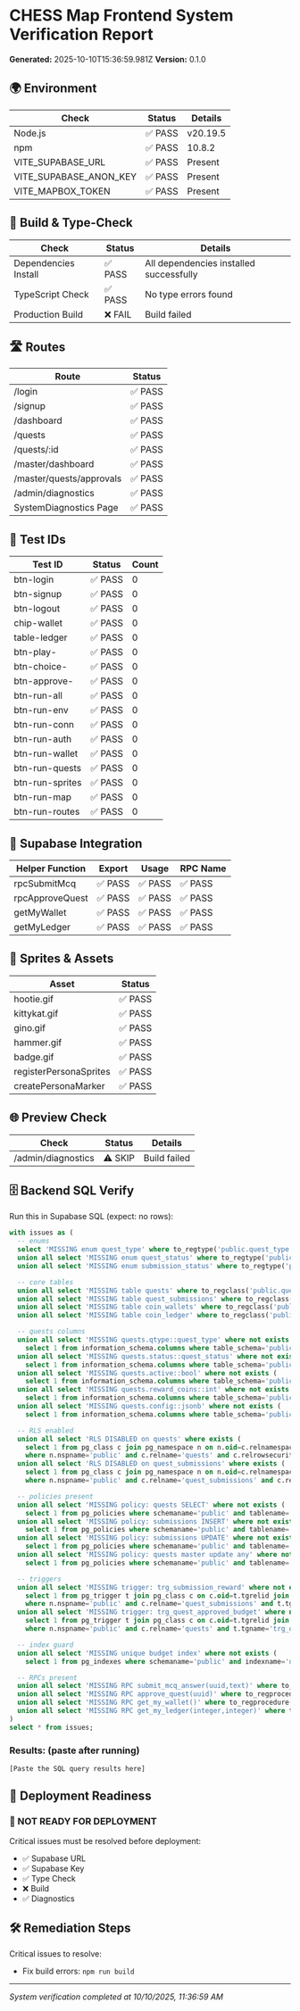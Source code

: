 # CHESS Map Frontend System Verification Report

**Generated:** 2025-10-10T15:36:59.981Z
**Version:** 0.1.0

## 🌍 Environment

| Check | Status | Details |
|-------|--------|---------|
| Node.js | ✅ PASS | v20.19.5 |
| npm | ✅ PASS | 10.8.2 |
| VITE_SUPABASE_URL | ✅ PASS | Present |
| VITE_SUPABASE_ANON_KEY | ✅ PASS | Present |
| VITE_MAPBOX_TOKEN | ✅ PASS | Present |

## 🔨 Build & Type-Check

| Check | Status | Details |
|-------|--------|---------|
| Dependencies Install | ✅ PASS | All dependencies installed successfully |
| TypeScript Check | ✅ PASS | No type errors found |
| Production Build | ❌ FAIL | Build failed |

## 🛣️ Routes

| Route | Status |
|-------|--------|
| /login | ✅ PASS |
| /signup | ✅ PASS |
| /dashboard | ✅ PASS |
| /quests | ✅ PASS |
| /quests/:id | ✅ PASS |
| /master/dashboard | ✅ PASS |
| /master/quests/approvals | ✅ PASS |
| /admin/diagnostics | ✅ PASS |
| SystemDiagnostics Page | ✅ PASS |

## 🎯 Test IDs

| Test ID | Status | Count |
|---------|--------|-------|
| btn-login | ✅ PASS | 0 |
| btn-signup | ✅ PASS | 0 |
| btn-logout | ✅ PASS | 0 |
| chip-wallet | ✅ PASS | 0 |
| table-ledger | ✅ PASS | 0 |
| btn-play- | ✅ PASS | 0 |
| btn-choice- | ✅ PASS | 0 |
| btn-approve- | ✅ PASS | 0 |
| btn-run-all | ✅ PASS | 0 |
| btn-run-env | ✅ PASS | 0 |
| btn-run-conn | ✅ PASS | 0 |
| btn-run-auth | ✅ PASS | 0 |
| btn-run-wallet | ✅ PASS | 0 |
| btn-run-quests | ✅ PASS | 0 |
| btn-run-sprites | ✅ PASS | 0 |
| btn-run-map | ✅ PASS | 0 |
| btn-run-routes | ✅ PASS | 0 |

## 🔗 Supabase Integration

| Helper Function | Export | Usage | RPC Name |
|----------------|---------|-------|----------|
| rpcSubmitMcq | ✅ PASS | ✅ PASS | ✅ PASS |
| rpcApproveQuest | ✅ PASS | ✅ PASS | ✅ PASS |
| getMyWallet | ✅ PASS | ✅ PASS | ✅ PASS |
| getMyLedger | ✅ PASS | ✅ PASS | ✅ PASS |

## 🎨 Sprites & Assets

| Asset | Status |
|-------|--------|
| hootie.gif | ✅ PASS |
| kittykat.gif | ✅ PASS |
| gino.gif | ✅ PASS |
| hammer.gif | ✅ PASS |
| badge.gif | ✅ PASS |
| registerPersonaSprites | ✅ PASS |
| createPersonaMarker | ✅ PASS |

## 🌐 Preview Check

| Check | Status | Details |
|-------|--------|---------|
| /admin/diagnostics | ⚠️ SKIP | Build failed |

## 🗄️ Backend SQL Verify

Run this in Supabase SQL (expect: no rows):

```sql
with issues as (
  -- enums
  select 'MISSING enum quest_type' where to_regtype('public.quest_type') is null
  union all select 'MISSING enum quest_status' where to_regtype('public.quest_status') is null
  union all select 'MISSING enum submission_status' where to_regtype('public.submission_status') is null

  -- core tables
  union all select 'MISSING table quests' where to_regclass('public.quests') is null
  union all select 'MISSING table quest_submissions' where to_regclass('public.quest_submissions') is null
  union all select 'MISSING table coin_wallets' where to_regclass('public.coin_wallets') is null
  union all select 'MISSING table coin_ledger' where to_regclass('public.coin_ledger') is null

  -- quests columns
  union all select 'MISSING quests.qtype::quest_type' where not exists (
    select 1 from information_schema.columns where table_schema='public' and table_name='quests' and column_name='qtype' and udt_name='quest_type')
  union all select 'MISSING quests.status::quest_status' where not exists (
    select 1 from information_schema.columns where table_schema='public' and table_name='quests' and column_name='status' and udt_name='quest_status')
  union all select 'MISSING quests.active::bool' where not exists (
    select 1 from information_schema.columns where table_schema='public' and table_name='quests' and column_name='active' and udt_name='bool')
  union all select 'MISSING quests.reward_coins::int' where not exists (
    select 1 from information_schema.columns where table_schema='public' and table_name='quests' and column_name='reward_coins')
  union all select 'MISSING quests.config::jsonb' where not exists (
    select 1 from information_schema.columns where table_schema='public' and table_name='quests' and column_name='config' and udt_name='jsonb')

  -- RLS enabled
  union all select 'RLS DISABLED on quests' where exists (
    select 1 from pg_class c join pg_namespace n on n.oid=c.relnamespace
    where n.nspname='public' and c.relname='quests' and c.relrowsecurity=false)
  union all select 'RLS DISABLED on quest_submissions' where exists (
    select 1 from pg_class c join pg_namespace n on n.oid=c.relnamespace
    where n.nspname='public' and c.relname='quest_submissions' and c.relrowsecurity=false)

  -- policies present
  union all select 'MISSING policy: quests SELECT' where not exists (
    select 1 from pg_policies where schemaname='public' and tablename='quests' and lower(cmd)='select')
  union all select 'MISSING policy: submissions INSERT' where not exists (
    select 1 from pg_policies where schemaname='public' and tablename='quest_submissions' and lower(cmd)='insert')
  union all select 'MISSING policy: submissions UPDATE' where not exists (
    select 1 from pg_policies where schemaname='public' and tablename='quest_submissions' and lower(cmd)='update')
  union all select 'MISSING policy: quests master update any' where not exists (
    select 1 from pg_policies where schemaname='public' and tablename='quests' and policyname='quests: master update any')

  -- triggers
  union all select 'MISSING trigger: trg_submission_reward' where not exists (
    select 1 from pg_trigger t join pg_class c on c.oid=t.tgrelid join pg_namespace n on n.oid=c.relnamespace
    where n.nspname='public' and c.relname='quest_submissions' and t.tgname='trg_submission_reward')
  union all select 'MISSING trigger: trg_quest_approved_budget' where not exists (
    select 1 from pg_trigger t join pg_class c on c.oid=t.tgrelid join pg_namespace n on n.oid=c.relnamespace
    where n.nspname='public' and c.relname='quests' and t.tgname='trg_quest_approved_budget')

  -- index guard
  union all select 'MISSING unique budget index' where not exists (
    select 1 from pg_indexes where schemaname='public' and indexname='uq_coin_ledger_budget_one_per_quest')

  -- RPCs present
  union all select 'MISSING RPC submit_mcq_answer(uuid,text)' where to_regprocedure('public.submit_mcq_answer(uuid,text)') is null
  union all select 'MISSING RPC approve_quest(uuid)' where to_regprocedure('public.approve_quest(uuid)') is null
  union all select 'MISSING RPC get_my_wallet()' where to_regprocedure('public.get_my_wallet()') is null
  union all select 'MISSING RPC get_my_ledger(integer,integer)' where to_regprocedure('public.get_my_ledger(integer,integer)') is null
)
select * from issues;
```

### Results: (paste after running)

```
[Paste the SQL query results here]
```

## 🚀 Deployment Readiness

### 🔴 NOT READY FOR DEPLOYMENT

Critical issues must be resolved before deployment:
- ✅ Supabase URL
- ✅ Supabase Key
- ✅ Type Check
- ❌ Build
- ✅ Diagnostics

## 🛠️ Remediation Steps

Critical issues to resolve:
- Fix build errors: `npm run build`

---

*System verification completed at 10/10/2025, 11:36:59 AM*

